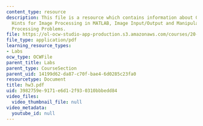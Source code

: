 ```yaml
---
content_type: resource
description: This file is a resource which contains information about Guidelines and
  Hints for Image Processing in MATLAB, Image Input/Output and Manipulation and Image
  Processing Problems.
file: https://ol-ocw-studio-app-production.s3.amazonaws.com/courses/20-309-biological-engineering-ii-instrumentation-and-measurement-fall-2006/3982759e9171e6d12f930310bbbedd84_hw3.pdf
file_type: application/pdf
learning_resource_types:
- Labs
ocw_type: OCWFile
parent_title: Labs
parent_type: CourseSection
parent_uid: 14199d62-da87-c70f-bae4-6d0285c23fa0
resourcetype: Document
title: hw3.pdf
uid: 3982759e-9171-e6d1-2f93-0310bbbedd84
video_files:
  video_thumbnail_file: null
video_metadata:
  youtube_id: null
---
```

